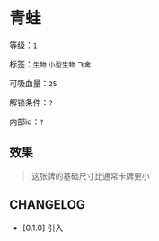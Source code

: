 # 青蛙

等级：`1`

标签：`生物` `小型生物` `飞禽`

可吸血量：`25`

解锁条件：`?`

内部id：`?`

## 效果

> 这张牌的基础尺寸比通常卡牌更小

## CHANGELOG

- [0.1.0] 引入
